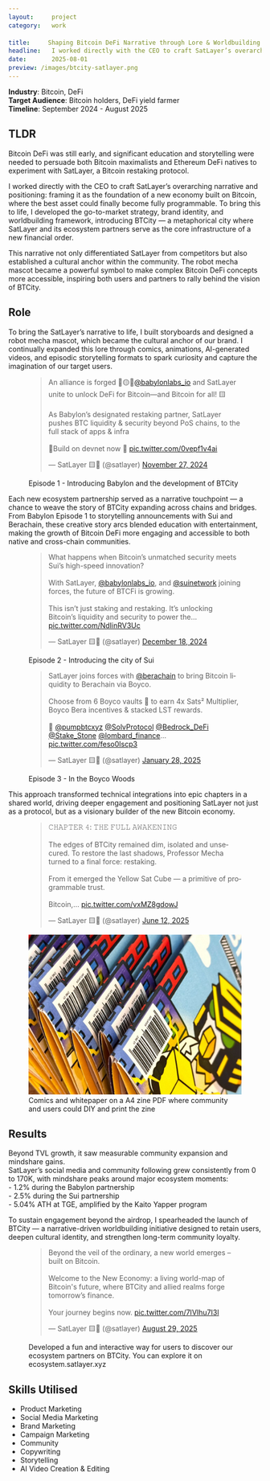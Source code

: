 ```yaml
---
layout:     project
category:   work

title:     Shaping Bitcoin DeFi Narrative through Lore & Worldbuilding via SatLayer
headline:   I worked directly with the CEO to craft SatLayer’s overarching narrative and positioning, framing it as the foundation of a new economy built on Bitcoin, where the best asset could finally become fully programmable. 
date:       2025-08-01
preview: /images/btcity-satlayer.png
---
```


**Industry**: Bitcoin, DeFi<br>
**Target Audience**: Bitcoin holders, DeFi yield farmer<br>
**Timeline**: September 2024 - August 2025<br>

## TLDR 

<p>Bitcoin DeFi was still early, and significant education and storytelling were needed to persuade both Bitcoin maximalists and Ethereum DeFi natives to experiment with SatLayer, a Bitcoin restaking protocol.</p>
<p>I worked directly with the CEO to craft SatLayer’s overarching narrative and positioning: framing it as the foundation of a new economy built on Bitcoin, where the best asset could finally become fully programmable. To bring this to life, I developed the go-to-market strategy, brand identity, and worldbuilding framework, introducing BTCity — a metaphorical city where SatLayer and its ecosystem partners serve as the core infrastructure of a new financial order.</p>
<p>This narrative not only differentiated SatLayer from competitors but also established a cultural anchor within the community. The robot mecha mascot became a powerful symbol to make complex Bitcoin DeFi concepts more accessible, inspiring both users and partners to rally behind the vision of BTCity.</p>


## Role 

<p>
To bring the SatLayer’s narrative to life, I built storyboards and designed a robot mecha mascot, which became the cultural anchor of our brand. I continually expanded this lore through comics, animations, AI-generated videos, and episodic storytelling formats to spark curiosity and capture the imagination of our target users.
</p>

<figure>
<blockquote class="twitter-tweet"><p lang="en" dir="ltr">An alliance is forged 🫱🟡🫲<a href="https://twitter.com/babylonlabs_io?ref_src=twsrc%5Etfw">@babylonlabs_io</a> and SatLayer unite to unlock DeFi for Bitcoin—and Bitcoin for all! 🟨<br><br>As Babylon’s designated restaking partner, SatLayer pushes BTC liquidity &amp; security beyond PoS chains, to the full stack of apps &amp; infra<br><br>🫵Build on devnet now 🔽 <a href="https://t.co/0vepf1v4ai">pic.twitter.com/0vepf1v4ai</a></p>&mdash; SatLayer 🟨🧊 (@satlayer) <a href="https://twitter.com/satlayer/status/1861806277279858780?ref_src=twsrc%5Etfw">November 27, 2024</a></blockquote> <script async src="https://platform.twitter.com/widgets.js" charset="utf-8"></script><figcaption>Episode 1 - Introducing Babylon and the development of BTCity</figcaption>
</figure>

<p>Each new ecosystem partnership served as a narrative touchpoint — a chance to weave the story of BTCity expanding across chains and bridges. From Babylon Episode 1 to storytelling announcements with Sui and Berachain, these creative story arcs blended education with entertainment, making the growth of Bitcoin DeFi more engaging and accessible to both native and cross-chain communities.</P>

<figure>
<blockquote class="twitter-tweet"><p lang="en" dir="ltr">What happens when Bitcoin’s unmatched security meets Sui’s high-speed innovation?<br><br>With SatLayer, <a href="https://twitter.com/babylonlabs_io?ref_src=twsrc%5Etfw">@babylonlabs_io</a>, and <a href="https://twitter.com/SuiNetwork?ref_src=twsrc%5Etfw">@suinetwork</a> joining forces, the future of BTCFi is growing.<br><br>This isn’t just staking and restaking. It’s unlocking Bitcoin’s liquidity and security to power the… <a href="https://t.co/NdIinRV3Uc">pic.twitter.com/NdIinRV3Uc</a></p>&mdash; SatLayer 🟨🧊 (@satlayer) <a href="https://twitter.com/satlayer/status/1869385705409110497?ref_src=twsrc%5Etfw">December 18, 2024</a></blockquote> <script async src="https://platform.twitter.com/widgets.js" charset="utf-8"></script><figcaption>Episode 2 - Introducing the city of Sui</figcaption>
</figure>

<figure>
<blockquote class="twitter-tweet"><p lang="en" dir="ltr">SatLayer joins forces with <a href="https://twitter.com/berachain?ref_src=twsrc%5Etfw">@berachain</a> to bring Bitcoin liquidity to Berachain via Boyco.<br><br>Choose from 6 Boyco vaults 🍯 to earn 4x Sats² Multiplier, Boyco Bera incentives &amp; stacked LST rewards.<br><br>🍯  <a href="https://twitter.com/Pumpbtcxyz?ref_src=twsrc%5Etfw">@pumpbtcxyz</a> <a href="https://twitter.com/SolvProtocol?ref_src=twsrc%5Etfw">@SolvProtocol</a> <a href="https://twitter.com/Bedrock_DeFi?ref_src=twsrc%5Etfw">@Bedrock_DeFi</a> <a href="https://twitter.com/Stake_Stone?ref_src=twsrc%5Etfw">@Stake_Stone</a> <a href="https://twitter.com/Lombard_Finance?ref_src=twsrc%5Etfw">@lombard_finance</a>… <a href="https://t.co/feso0Iscp3">pic.twitter.com/feso0Iscp3</a></p>&mdash; SatLayer 🟨🧊 (@satlayer) <a href="https://twitter.com/satlayer/status/1884060153089232904?ref_src=twsrc%5Etfw">January 28, 2025</a></blockquote> <script async src="https://platform.twitter.com/widgets.js" charset="utf-8"></script><figcaption>Episode 3 - In the Boyco Woods</figcaption>
</figure>

This approach transformed technical integrations into epic chapters in a shared world, driving deeper engagement and positioning SatLayer not just as a protocol, but as a visionary builder of the new Bitcoin economy.

<figure>
<blockquote class="twitter-tweet"><p lang="en" dir="ltr">𝙲𝙷𝙰𝙿𝚃𝙴𝚁 𝟺: 𝚃𝙷𝙴 𝙵𝚄𝙻𝙻 𝙰𝚆𝙰𝙺𝙴𝙽𝙸𝙽𝙶<br><br>The edges of BTCity remained dim, isolated and unsecured. To restore the last shadows, Professor Mecha turned to a final force: restaking.<br><br>From it emerged the Yellow Sat Cube — a primitive of programmable trust.<br><br>Bitcoin,… <a href="https://t.co/vxMZ8gdowJ">pic.twitter.com/vxMZ8gdowJ</a></p>&mdash; SatLayer 🟨🧊 (@satlayer) <a href="https://twitter.com/satlayer/status/1933132229397696630?ref_src=twsrc%5Etfw">June 12, 2025</a></blockquote> <script async src="https://platform.twitter.com/widgets.js" charset="utf-8"></script>
</figure>

<figure>
<img src="/images/zine-satlayer.jpeg" class="imgbleed">
<figcaption>Comics and whitepaper on a A4 zine PDF where community and users could DIY and print the zine </figcaption>
</figure>

## Results

<p>Beyond TVL growth, it saw measurable community expansion and mindshare gains. 
<br>
SatLayer’s social media and community following grew consistently from 0 to 170K, with mindshare peaks around major ecosystem moments:<br>
- 1.2% during the Babylon partnership<br>
- 2.5% during the Sui partnership<br>
- 5.04% ATH at TGE, amplified by the Kaito Yapper program<br>
</p>

<p>
To sustain engagement beyond the airdrop, I spearheaded the launch of BTCity — a narrative-driven worldbuilding initiative designed to retain users, deepen cultural identity, and strengthen long-term community loyalty.</p>


<figure>
<blockquote class="twitter-tweet" data-media-max-width="560"><p lang="en" dir="ltr">Beyond the veil of the ordinary, a new world emerges – built on Bitcoin.<br><br>Welcome to the New Economy: a living world-map of Bitcoin&#39;s future, where BTCity and allied realms forge tomorrow’s finance.<br><br>Your journey begins now. <a href="https://t.co/7IVIhu7I3l">pic.twitter.com/7IVIhu7I3l</a></p>&mdash; SatLayer 🟨🧊 (@satlayer) <a href="https://twitter.com/satlayer/status/1961360832069341651?ref_src=twsrc%5Etfw">August 29, 2025</a></blockquote> <script async src="https://platform.twitter.com/widgets.js" charset="utf-8"></script>
<figcaption>Developed a fun and interactive way for users to discover our ecosystem partners on BTCity. You can explore it on ecosystem.satlayer.xyz</figcaption></figure>

## Skills Utilised
- Product Marketing
- Social Media Marketing
- Brand Marketing 
- Campaign Marketing
- Community
- Copywriting 
- Storytelling
- AI Video Creation & Editing